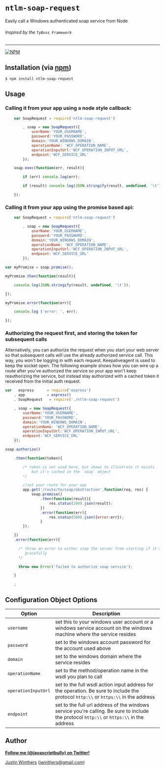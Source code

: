 # `ntlm-soap-request`

Easily call a Windows authenticated soap service from Node

###### Inspired by the `TyBoss Framework`

---

[![NPM](https://nodei.co/npm/ntlm-soap-request.png?downloads=true&stars=true)](https://nodei.co/npm/ntlm-soap-request/)

## Installation (via [npm](https://npmjs.org/package/ntlm-soap-request))

```bash
$ npm install ntlm-soap-request
```

## Usage

### Calling it from your app using a node style callback:

````javascript
    var SoapRequest = require('ntlm-soap-request')

        , soap = new SoapRequest({
            userName:'YOUR_USERNAME',
            password:'YOUR_PASSWORD',
            domain:'YOUR_WINDOWS_DOMAIN',
            operationName: 'WCF_OPERATION_NAME',
            operationInputUrl:'WCF_OPERATION_INPUT_URL',
            endpoint:'WCF_SERVICE_URL'
        });

    soap.exec(function(err, result){

        if (err) console.log(err);

        if (result) console.log(JSON.stringify(result, undefined, '\t'));

    });
````

### Calling it from your app using the promise based api:

````javascript
    var SoapRequest = require('ntlm-soap-request')

        , soap = new SoapRequest({
            userName:'YOUR_USERNAME',
            password:'YOUR_PASSWORD',
            domain:'YOUR_WINDOWS_DOMAIN',
            operationName: 'WCF_OPERATION_NAME',
            operationInputUrl:'WCF_OPERATION_INPUT_URL',
            endpoint:'WCF_SERVICE_URL'
        });

var myPromise = soap.promise();

myPromise.then(function(result){

    console.log(JSON.stringify(result, undefined, '\t'));

});

myPromise.error(function(err){

    console.log ('error: ', err);

});
````

### Authorizing the request first, and storing the token for subsequent calls

Alternatively, you can authorize the request when you start your web server so that subsequent calls
will use the already authorized service call.  This way, you won't be logging in with each request.
Keepaliveagent is used to keep the socket open.  The following example shows how you can wire up a
route after you've authorized the service so your app won't keep reauthorizing the service, but instead
stay authorized with a cached token it received from the initial auth request.

````javascript
var   express      = require('express')
    , app          = express()
    , SoapRequest   = require('./ntlm-soap-request')

    , soap = new SoapRequest({
        userName:'YOUR_USERNAME',
        password:'YOUR_PASSWORD',
        domain:'YOUR_WINDOWS_DOMAIN',
        operationName: 'WCF_OPERATION_NAME',
        operationInputUrl:'WCF_OPERATION_INPUT_URL',
        endpoint:'WCF_SERVICE_URL'
    });

soap.authorize()

    .then(function(token){

        /* token is not used here, but shown to illustrate it exists
            but it's cached in the `soap` object
        */

        //set your route for your app
        app.get('/route/to/soap/abstraction',function(req, res) {
            soap.promise()
                .then(function(result){
                    res.status(200).json(result);
                })
                .error(function(err){
                    res.status(500).json({error:err});
                }
        });

    })
    .error(function(err){

      /* throw an error to either stop the server from starting if it's severe enough or handle the error
         gracefully
      */

      throw new Error('failed to authorize soap service');

    }

    ;
````


## Configuration Object Options

| Option | Description
| --- | ---
| `username` | set this to your windows user account or a windows service account on the windows machine where the service resides
| `password` | set to the windows account password for the account used above
| `domain` | set to the windows domain where the service resides
| `operationName` | set to the method/operation name in the wsdl you plan to call
| `operationInputUrl` | set to the full wsdl action input address for the operation.  Be sure to include the protocol `http:\\` or `https:\\` in the address
| `endpoint` | set to the full url address of the windows service you're calling.  Be sure to include the protocol `http:\\` or `https:\\` in the address


## Author

**[Follow me (@javascriptbully) on Twitter!](https://twitter.com/intent/user?screen_name=javascriptbully)**

[Justin Winthers](https://github.com/JustinWinthers) ([jwinthers@gmail.com](mailto:jwinthers@gmail.com))